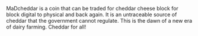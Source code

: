 MaDcheddar is a coin that can be traded for cheddar cheese block for block digital to physical and back again. It is an untraceable source of cheddar that the government cannot regulate. This is the dawn of a new era of dairy farming. Cheddar for all!
